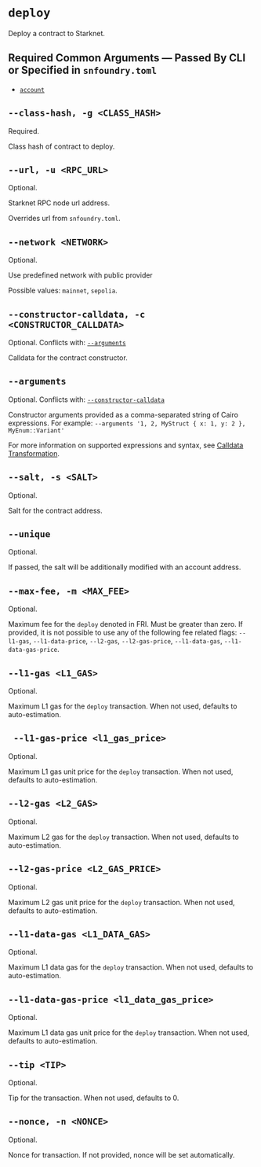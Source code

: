 # `deploy`
Deploy a contract to Starknet.

## Required Common Arguments — Passed By CLI or Specified in `snfoundry.toml`

* [`account`](./common.md#--account--a-account_name)

## `--class-hash, -g <CLASS_HASH>`
Required.

Class hash of contract to deploy.

## `--url, -u <RPC_URL>`
Optional.

Starknet RPC node url address.

Overrides url from `snfoundry.toml`.

## `--network <NETWORK>`
Optional.

Use predefined network with public provider

Possible values: `mainnet`, `sepolia`.

## `--constructor-calldata, -c <CONSTRUCTOR_CALLDATA>`
Optional.
Conflicts with: [`--arguments`](#--arguments)

Calldata for the contract constructor.

## `--arguments`
Optional.
Conflicts with: [`--constructor-calldata`](#--constructor-calldata--c-constructor_calldata)

Constructor arguments provided as a comma-separated string of Cairo expressions.
For example: `--arguments '1, 2, MyStruct { x: 1, y: 2 }, MyEnum::Variant'`

For more information on supported expressions and syntax, see [Calldata Transformation](../../starknet/calldata-transformation.md).

## `--salt, -s <SALT>`
Optional.

Salt for the contract address.

## `--unique`
Optional.

If passed, the salt will be additionally modified with an account address.

## `--max-fee, -m <MAX_FEE>`
Optional.

Maximum fee for the `deploy` denoted in FRI. Must be greater than zero. If provided, it is not possible to use any of the following fee related flags: `--l1-gas`, `--l1-data-price`, `--l2-gas`, `--l2-gas-price`, `--l1-data-gas`, `--l1-data-gas-price`.

## `--l1-gas <L1_GAS>`
Optional.

Maximum L1 gas for the `deploy` transaction. When not used, defaults to auto-estimation.

## ` --l1-gas-price <l1_gas_price>`
Optional.

Maximum L1 gas unit price for the `deploy` transaction. When not used, defaults to auto-estimation.

## `--l2-gas <L2_GAS>`
Optional.

Maximum L2 gas for the `deploy` transaction. When not used, defaults to auto-estimation.

## `--l2-gas-price <L2_GAS_PRICE>`
Optional.

Maximum L2 gas unit price for the `deploy` transaction. When not used, defaults to auto-estimation.

## `--l1-data-gas <L1_DATA_GAS>`
Optional.

Maximum L1 data gas for the `deploy` transaction. When not used, defaults to auto-estimation.

## `--l1-data-gas-price <l1_data_gas_price>`
Optional.

Maximum L1 data gas unit price for the `deploy` transaction. When not used, defaults to auto-estimation.

## `--tip <TIP>`
Optional.

Tip for the transaction. When not used, defaults to 0.

## `--nonce, -n <NONCE>`
Optional.

Nonce for transaction. If not provided, nonce will be set automatically.
